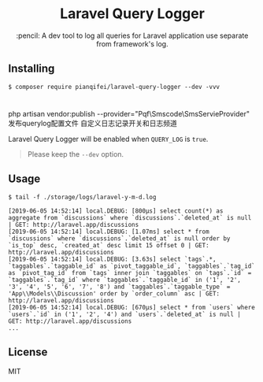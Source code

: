 <h1 align="center"> Laravel Query Logger </h1>

<p align="center"> :pencil: A dev tool to log all queries for Laravel application use separate from framework's log.</p>

## Installing

```shell
$ composer require pianqifei/laravel-query-logger --dev -vvv
```
# 
php artisan vendor:publish --provider="Pqf\Smscode\SmsServieProvider" 
发布querylog配置文件 自定义日志记录开关和日志频道

Laravel Query Logger will be enabled when `QUERY_LOG` is `true`.

> Please keep the `--dev` option.

## Usage

```shell
$ tail -f ./storage/logs/laravel-y-m-d.log
```

    [2019-06-05 14:52:14] local.DEBUG: [800μs] select count(*) as aggregate from `discussions` where `discussions`.`deleted_at` is null | GET: http://laravel.app/discussions
    [2019-06-05 14:52:14] local.DEBUG: [1.07ms] select * from `discussions` where `discussions`.`deleted_at` is null order by `is_top` desc, `created_at` desc limit 15 offset 0 | GET: http://laravel.app/discussions
    [2019-06-05 14:52:14] local.DEBUG: [3.63s] select `tags`.*, `taggables`.`taggable_id` as `pivot_taggable_id`, `taggables`.`tag_id` as `pivot_tag_id` from `tags` inner join `taggables` on `tags`.`id` = `taggables`.`tag_id` where `taggables`.`taggable_id` in ('1', '2', '3', '4', '5', '6', '7', '8') and `taggables`.`taggable_type` = 'App\\Models\\Discussion' order by `order_column` asc | GET: http://laravel.app/discussions
    [2019-06-05 14:52:14] local.DEBUG: [670μs] select * from `users` where `users`.`id` in ('1', '2', '4') and `users`.`deleted_at` is null | GET: http://laravel.app/discussions
    ...



## License

MIT
